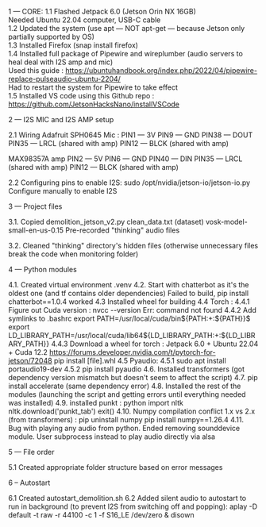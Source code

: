 1 — CORE:
1.1 Flashed Jetpack 6.0 (Jetson Orin NX 16GB)  
Needed Ubuntu 22.04 computer, USB-C cable  
1.2 Updated the system (use apt — NOT apt-get — because Jetson only partially supported by OS)  
1.3 Installed Firefox (snap install firefox)  
1.4 Installed full package of Pipewire and wireplumber (audio servers to heal deal with I2S amp and mic)  
Used this guide : https://ubuntuhandbook.org/index.php/2022/04/pipewire-replace-pulseaudio-ubuntu-2204/  
Had to restart the system for Pipewire to take effect  
1.5 Installed VS code using this Github repo : https://github.com/JetsonHacksNano/installVSCode  

2 — I2S MIC and I2S AMP setup

2.1 Wiring
Adafruit SPH0645 Mic :
PIN1 — 3V
PIN9 — GND
PIN38 — DOUT
PIN35 — LRCL (shared with amp)
PIN12 — BLCK (shared with amp)

MAX98357A amp
PIN2 — 5V
PIN6 — GND
PIN40 — DIN
PIN35 — LRCL (shared with amp) PIN12 — BLCK (shared with amp)

2.2 Configuring pins to enable I2S: sudo /opt/nvidia/jetson-io/jetson-io.py
Configure manually to enable I2S

3 — Project files

3.1. Copied
demolition_jetson_v2.py
clean_data.txt (dataset)
vosk-model-small-en-us-0.15
Pre-recorded "thinking" audio files

3.2. Cleaned "thinking" directory's hidden files
(otherwise unnecessary files break the code when monitoring folder)

4 — Python modules

4.1. Created virtual environment .venv
4.2. Start with chatterbot as it's the oldest one (and tf contains older dependencies)
Failed to build, pip install chatterbot==1.0.4 worked
4.3 Installed wheel for building
4.4 Torch :
4.4.1 Figure out Cuda version : nvcc --version
Err: command not found
4.4.2 Add symlinks to .bashrc
export PATH=/usr/local/cuda/bin${PATH:+:${PATH}}$
export LD_LIBRARY_PATH=/usr/local/cuda/lib64${LD_LIBRARY_PATH:+:${LD_LIBRARY_PATH}}
4.4.3 Download a wheel for torch : Jetpack 6.0 + Ubuntu 22.04 + Cuda 12.2
https://forums.developer.nvidia.com/t/pytorch-for-jetson/72048
pip install [file].whl
4.5 Pyaudio:
4.5.1 sudo apt install portaudio19-dev
4.5.2 pip install pyaudio
4.6. Installed transformers (got dependency version mismatch but doesn't seem to affect the script)
4.7. pip install accelerate (same dependency error)
4.8. Installed the rest of the modules (launching the script and getting errors until everything needed was installed)
4.9. installed punkt :
python
import nltk
nltk.download('punkt_tab')
exit()
4.10. Numpy compilation conflict 1.x vs 2.x (from transformers) :
pip uninstall numpy
pip install numpy==1.26.4
4.11. Bug with playing any audio from python. Ended removing sounddevice module.
User subprocess instead to play audio directly via alsa

5 — File order

5.1 Created appropriate folder structure based on error messages

6 – Autostart

6.1 Created autostart_demolition.sh
6.2 Added silent audio to autostart to run in background (to prevent I2S from switching off and popping):
aplay -D default -t raw -r 44100 -c 1 -f S16_LE /dev/zero & disown


